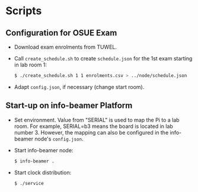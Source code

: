 Scripts
=======


Configuration for OSUE Exam
---------------------------

* Download exam enrolments from TUWEL.

* Call `create_schedule.sh` to create `schedule.json` for the 1st exam starting
  in lab room 1:
  ```bash
  $ ./create_schedule.sh 1 1 enrolments.csv > ../node/schedule.json
  ```

* Adapt `config.json`, if necessary (change start room).


Start-up on info-beamer Platform
--------------------------------

* Set environment. Value from "SERIAL" is used to map the Pi to a lab room.
  For example, SERIAL=b3 means the board is located in lab number 3. However,
  the mapping can also be configured in the info-beamer node's `config.json`.

* Start info-beamer node:
  ```bash
  $ info-beamer .
  ```

* Start clock distribution:
  ```bash
  $ ./service
  ```
